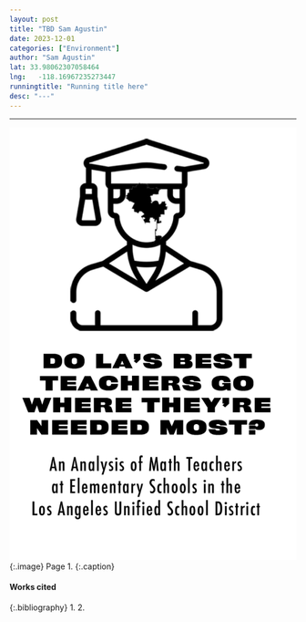 ```yaml
---
layout: post
title: "TBD Sam Agustin"
date: 2023-12-01
categories: ["Environment"]
author: "Sam Agustin"
lat: 33.98062307058464
lng:   -118.16967235273447
runningtitle: "Running title here"
desc: "---"
---
```

---
![Zine1](images/Brown1.png)
   {:.image}
Page 1.
   {:.caption}
 


#### Works cited

{:.bibliography}
1. 
2. 
